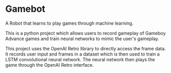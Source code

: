 # Gamebot
A Robot that learns to play games through machine learning.

This is a python project which allows users to record gameplay of Gameboy Advance games and train neural networks to mimic the user's gameplay.

This project uses the OpenAI Retro library to directly access the frame data. It records user input and frames in a dataset which is then used to train a LSTM convolutional neural network. The neural network then plays the game through the OpenAI Retro interface.
